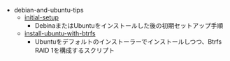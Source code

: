 - debian-and-ubuntu-tips
  - [initial-setup](debian-and-ubuntu-tips/initial-setup/README.md)
    - DebinaまたはUbuntuをインストールした後の初期セットアップ手順
  - [install-ubuntu-with-btrfs](debian-and-ubuntu-tips/install-ubuntu-with-btrfs/README.md)
    - Ubuntuをデフォルトのインストーラーでインストールしつつ、Btrfs RAID 1を構成するスクリプト
